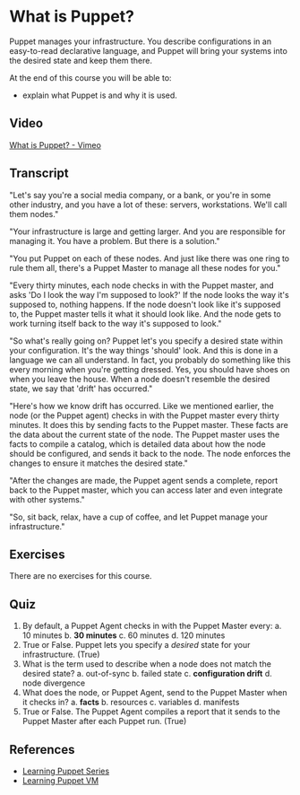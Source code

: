 # What is Puppet?
Puppet manages your infrastructure. You describe configurations in an easy-to-read declarative language, and Puppet will bring your systems into the desired state and keep them there.

At the end of this course you will be able to:

* explain what Puppet is and why it is used.

## Video ##
[What is Puppet? - Vimeo](https://vimeo.com/60768300)

## Transcript
"Let's say you're a social media company, or a bank, or you're in some other industry, and you have a lot of these: servers, workstations. We'll call them nodes."

"Your infrastructure is large and getting larger. And you are responsible for managing it. You have a problem. But there is a solution."

"You put Puppet on each of these nodes. And just like there was one ring to rule them all, there's a Puppet Master to manage all these nodes for you."

"Every thirty minutes, each node checks in with the Puppet master, and asks 'Do I look the way I'm supposed to look?' If the node looks the way it's supposed to, nothing happens. If the node doesn't look like it's supposed to, the Puppet master tells it what it should look like. And the node gets to work turning itself back to the way it's supposed to look."

"So what's really going on? Puppet let's you specify a desired state within your configuration. It's the way things 'should' look. And this is done in a language we can all understand. In fact, you probably do something like this every morning when you're getting dressed. Yes, you should have shoes on when you leave the house. When a node doesn't resemble the desired state, we say that 'drift' has occurred." 

"Here's how we know drift has occurred. Like we mentioned earlier, the node (or the Puppet agent) checks in with the Puppet master every thirty minutes. It does this by sending facts to the Puppet master. These facts are the data about the current state of the node. The Puppet master uses the facts to compile a catalog, which is detailed data about how the node should be configured, and sends it back to the node. The node enforces the changes to ensure it matches the desired state."

"After the changes are made, the Puppet agent sends a complete, report back to the Puppet master, which you can access later and even integrate with other systems."

"So, sit back, relax, have a cup of coffee, and let Puppet manage your infrastructure."

## Exercises
There are no exercises for this course.

## Quiz

1. By default, a Puppet Agent checks in with the Puppet Master every:
a. 10 minutes
b. **30 minutes**
c. 60 minutes
d. 120 minutes
2. True or False. Puppet lets you specify a *desired* state for your infrastructure. (True)
3. What is the term used to describe when a node does not match the desired state?
a. out-of-sync
b. failed state
c. **configuration drift**
d. node divergence
4. What does the node, or Puppet Agent, send to the Puppet Master when it checks in?
a. **facts**
b. resources
c. variables
d. manifests
5. True or False. The Puppet Agent compiles a report that it sends to the Puppet Master after each Puppet run. (True)

## References
* [Learning Puppet Series](http://docs.puppetlabs.com/learning/)
* [Learning Puppet VM](http://info.puppetlabs.com/download-learning-puppet-VM.html)